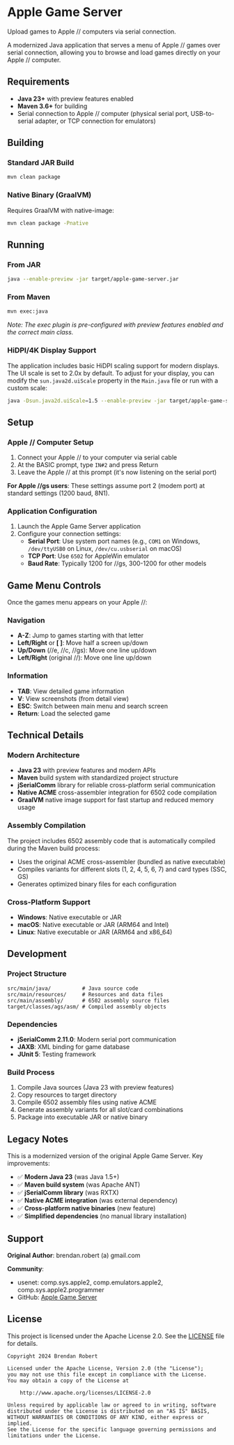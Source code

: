 # Apple Game Server

Upload games to Apple // computers via serial connection.

A modernized Java application that serves a menu of Apple // games over serial connection, allowing you to browse and load games directly on your Apple // computer.

## Requirements

- **Java 23+** with preview features enabled
- **Maven 3.6+** for building
- Serial connection to Apple // computer (physical serial port, USB-to-serial adapter, or TCP connection for emulators)

## Building

### Standard JAR Build
```bash
mvn clean package
```

### Native Binary (GraalVM)
Requires GraalVM with native-image:
```bash
mvn clean package -Pnative
```

## Running

### From JAR
```bash
java --enable-preview -jar target/apple-game-server.jar
```

### From Maven
```bash
mvn exec:java
```

*Note: The exec plugin is pre-configured with preview features enabled and the correct main class.*

### HiDPI/4K Display Support
The application includes basic HiDPI scaling support for modern displays. The UI scale is set to 2.0x by default. To adjust for your display, you can modify the `sun.java2d.uiScale` property in the `Main.java` file or run with a custom scale:

```bash
java -Dsun.java2d.uiScale=1.5 --enable-preview -jar target/apple-game-server.jar
```

## Setup

### Apple // Computer Setup
1. Connect your Apple // to your computer via serial cable
2. At the BASIC prompt, type `IN#2` and press Return
3. Leave the Apple // at this prompt (it's now listening on the serial port)

**For Apple //gs users**: These settings assume port 2 (modem port) at standard settings (1200 baud, 8N1).

### Application Configuration
1. Launch the Apple Game Server application
2. Configure your connection settings:
   - **Serial Port**: Use system port names (e.g., `COM1` on Windows, `/dev/ttyUSB0` on Linux, `/dev/cu.usbserial` on macOS)
   - **TCP Port**: Use `6502` for AppleWin emulator
   - **Baud Rate**: Typically 1200 for //gs, 300-1200 for other models

## Game Menu Controls

Once the games menu appears on your Apple //:

### Navigation
- **A-Z**: Jump to games starting with that letter
- **Left/Right** or **[ ]**: Move half a screen up/down
- **Up/Down** (//e, //c, //gs): Move one line up/down
- **Left/Right** (original //): Move one line up/down

### Information
- **TAB**: View detailed game information
- **V**: View screenshots (from detail view)
- **ESC**: Switch between main menu and search screen
- **Return**: Load the selected game

## Technical Details

### Modern Architecture
- **Java 23** with preview features and modern APIs
- **Maven** build system with standardized project structure
- **jSerialComm** library for reliable cross-platform serial communication
- **Native ACME** cross-assembler integration for 6502 code compilation
- **GraalVM** native image support for fast startup and reduced memory usage

### Assembly Compilation
The project includes 6502 assembly code that is automatically compiled during the Maven build process:
- Uses the original ACME cross-assembler (bundled as native executable)
- Compiles variants for different slots (1, 2, 4, 5, 6, 7) and card types (SSC, GS)
- Generates optimized binary files for each configuration

### Cross-Platform Support
- **Windows**: Native executable or JAR
- **macOS**: Native executable or JAR (ARM64 and Intel)
- **Linux**: Native executable or JAR (ARM64 and x86_64)

## Development

### Project Structure
```
src/main/java/          # Java source code
src/main/resources/     # Resources and data files
src/main/assembly/      # 6502 assembly source files
target/classes/ags/asm/ # Compiled assembly objects
```

### Dependencies
- **jSerialComm 2.11.0**: Modern serial port communication
- **JAXB**: XML binding for game database
- **JUnit 5**: Testing framework

### Build Process
1. Compile Java sources (Java 23 with preview features)
2. Copy resources to target directory
3. Compile 6502 assembly files using native ACME
4. Generate assembly variants for all slot/card combinations
5. Package into executable JAR or native binary

## Legacy Notes

This is a modernized version of the original Apple Game Server. Key improvements:

- ✅ **Modern Java 23** (was Java 1.5+)
- ✅ **Maven build system** (was Apache ANT)
- ✅ **jSerialComm library** (was RXTX)
- ✅ **Native ACME integration** (was external dependency)
- ✅ **Cross-platform native binaries** (new feature)
- ✅ **Simplified dependencies** (no manual library installation)

## Support

**Original Author**: brendan.robert (a) gmail.com

**Community**: 
- usenet: comp.sys.apple2, comp.emulators.apple2, comp.sys.apple2.programmer
- GitHub: [Apple Game Server](https://github.com/badvision/Apple-game-server)

## License

This project is licensed under the Apache License 2.0. See the [LICENSE](LICENSE) file for details.

```
Copyright 2024 Brendan Robert

Licensed under the Apache License, Version 2.0 (the "License");
you may not use this file except in compliance with the License.
You may obtain a copy of the License at

    http://www.apache.org/licenses/LICENSE-2.0

Unless required by applicable law or agreed to in writing, software
distributed under the License is distributed on an "AS IS" BASIS,
WITHOUT WARRANTIES OR CONDITIONS OF ANY KIND, either express or implied.
See the License for the specific language governing permissions and
limitations under the License.
```